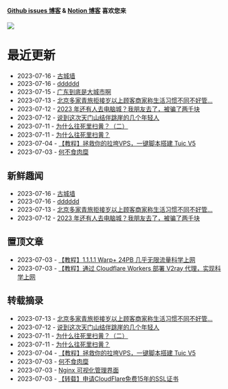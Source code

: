 
#### [Github issues 博客](https://github.adone.eu.org/) & [Notion 博客](https://nb.adone.eu.org/) 喜欢您来
[![](https://s2.loli.net/2023/07/03/WxmifsloVXrYz2I.png)](https://nb.adone.eu.org/)
# 最近更新
- 2023-07-16 - [古城墙](https://github.com/jaydong2016/gitblog/issues/33)
- 2023-07-16 - [dddddd](https://github.com/jaydong2016/gitblog/issues/32)
- 2023-07-15 - [广东到底是大城市啊](https://github.com/jaydong2016/gitblog/issues/26)
- 2023-07-13 - [北京多家青旅拒接岁以上顾客商家称生活习惯不同不好管...](https://github.com/jaydong2016/gitblog/issues/25)
- 2023-07-12 - [2023 年还有人去电脑城？我朋友去了，被骗了两千块](https://github.com/jaydong2016/gitblog/issues/23)
- 2023-07-12 - [说到这次天门山结伴跳崖的几个年轻人](https://github.com/jaydong2016/gitblog/issues/22)
- 2023-07-11 - [为什么往死里扫黄？（二）](https://github.com/jaydong2016/gitblog/issues/21)
- 2023-07-11 - [为什么往死里扫黄？](https://github.com/jaydong2016/gitblog/issues/20)
- 2023-07-04 - [【教程】拯救你的拉垮VPS，一键脚本搭建 Tuic V5 ](https://github.com/jaydong2016/gitblog/issues/19)
- 2023-07-03 - [何不食肉糜](https://github.com/jaydong2016/gitblog/issues/17)
## 新鲜趣闻
- 2023-07-16 - [古城墙](https://github.com/jaydong2016/gitblog/issues/33)
- 2023-07-16 - [dddddd](https://github.com/jaydong2016/gitblog/issues/32)
- 2023-07-13 - [北京多家青旅拒接岁以上顾客商家称生活习惯不同不好管...](https://github.com/jaydong2016/gitblog/issues/25)
- 2023-07-12 - [2023 年还有人去电脑城？我朋友去了，被骗了两千块](https://github.com/jaydong2016/gitblog/issues/23)
## 置顶文章
- 2023-07-03 - [【教程】1.1.1.1 Warp+ 24PB 几乎无限流量科学上网](https://github.com/jaydong2016/gitblog/issues/13)
- 2023-07-03 - [【教程】通过 Cloudflare Workers 部署 V2ray 代理，实现科学上网](https://github.com/jaydong2016/gitblog/issues/12)
## 转载摘录
- 2023-07-13 - [北京多家青旅拒接岁以上顾客商家称生活习惯不同不好管...](https://github.com/jaydong2016/gitblog/issues/25)
- 2023-07-12 - [说到这次天门山结伴跳崖的几个年轻人](https://github.com/jaydong2016/gitblog/issues/22)
- 2023-07-11 - [为什么往死里扫黄？（二）](https://github.com/jaydong2016/gitblog/issues/21)
- 2023-07-11 - [为什么往死里扫黄？](https://github.com/jaydong2016/gitblog/issues/20)
- 2023-07-04 - [【教程】拯救你的拉垮VPS，一键脚本搭建 Tuic V5 ](https://github.com/jaydong2016/gitblog/issues/19)
- 2023-07-03 - [何不食肉糜](https://github.com/jaydong2016/gitblog/issues/17)
- 2023-07-03 - [Nginx 可视化管理界面](https://github.com/jaydong2016/gitblog/issues/16)
- 2023-07-03 - [【转载】申请CloudFlare免费15年的SSL证书](https://github.com/jaydong2016/gitblog/issues/14)
